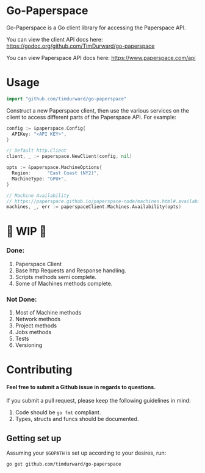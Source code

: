 # Go-Paperspace
Go-Paperspace is a Go client library for accessing the Paperspace API.

You can view the client API docs here: https://godoc.org/github.com/TimDurward/go-paperspace

You can view Paperspace API docs here: https://www.paperspace.com/api

# Usage
```go
import "github.com/timdurward/go-paperspace"
```

Construct a new Paperspace client, then use the various services on the client to access different parts of the Paperspace API. For example:

```go
config := &paperspace.Config{
  APIKey: "<API KEY>",
}

// Default http.Client
client, _ := paperspace.NewClient(config, nil)

opts := &paperspace.MachineOptions{
  Region:      "East Coast (NY2)",
  MachineType: "GPU+",
}

// Machine Availability
// https://paperspace.github.io/paperspace-node/machines.html#.availability
machines, _, err := paperspaceClient.Machines.Availability(opts)
```


# 🔨 WIP 🔧
### Done:
1. Paperspace Client
2. Base http Requests and Response handling.
3. Scripts methods semi complete.
4. Some of Machines methods complete.

### Not Done:
1. Most of Machine methods
2. Network methods
3. Project methods
4. Jobs methods
5. Tests
6. Versioning

# Contributing
#### Feel free to submit a Github issue in regards to questions.

If you submit a pull request, please keep the following guidelines in mind:

1. Code should be `go fmt` compliant.
2. Types, structs and funcs should be documented.

## Getting set up

Assuming your `$GOPATH` is set up according to your desires, run:

```sh
go get github.com/timdurward/go-paperspace
```
